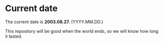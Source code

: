 # Current date

The current date is **2003.08.27.** (YYYY.MM.DD.)

This repository will be good when the world ends, so we will know how long it lasted.